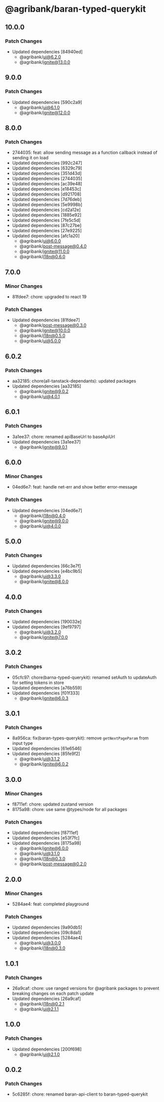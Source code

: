 # @agribank/baran-typed-querykit

## 10.0.0

### Patch Changes

- Updated dependencies [84940ed]
  - @agribank/ui@6.2.0
  - @agribank/ignite@13.0.0

## 9.0.0

### Patch Changes

- Updated dependencies [590c2a9]
  - @agribank/ui@6.1.0
  - @agribank/ignite@12.0.0

## 8.0.0

### Patch Changes

- 2744035: feat: allow sending message as a function callback instead of sending it on load
- Updated dependencies [992c247]
- Updated dependencies [6329c79]
- Updated dependencies [351d43d]
- Updated dependencies [2744035]
- Updated dependencies [ac39e48]
- Updated dependencies [e18453c]
- Updated dependencies [d921708]
- Updated dependencies [7d76deb]
- Updated dependencies [5e9998b]
- Updated dependencies [cd2a12e]
- Updated dependencies [1885e92]
- Updated dependencies [7fe5c5d]
- Updated dependencies [87c27be]
- Updated dependencies [27e9225]
- Updated dependencies [afc1a20]
  - @agribank/ui@6.0.0
  - @agribank/post-message@0.4.0
  - @agribank/ignite@11.0.0
  - @agribank/i18n@0.6.0

## 7.0.0

### Minor Changes

- 81fdee7: chore: upgraded to react 19

### Patch Changes

- Updated dependencies [81fdee7]
  - @agribank/post-message@0.3.0
  - @agribank/ignite@10.0.0
  - @agribank/i18n@0.5.0
  - @agribank/ui@5.0.0

## 6.0.2

### Patch Changes

- aa32185: chore(all-tanstack-dependants): updated packages
- Updated dependencies [aa32185]
  - @agribank/ignite@9.0.2
  - @agribank/ui@4.0.1

## 6.0.1

### Patch Changes

- 3a1ee37: chore: renamed apiBaseUrl to baseApiUrl
- Updated dependencies [3a1ee37]
  - @agribank/ignite@9.0.1

## 6.0.0

### Minor Changes

- 04ed6e7: feat: handle net-err and show better error-message

### Patch Changes

- Updated dependencies [04ed6e7]
  - @agribank/i18n@0.4.0
  - @agribank/ignite@9.0.0
  - @agribank/ui@4.0.0

## 5.0.0

### Patch Changes

- Updated dependencies [66c3e7f]
- Updated dependencies [e4bc9b5]
  - @agribank/ui@3.3.0
  - @agribank/ignite@8.0.0

## 4.0.0

### Patch Changes

- Updated dependencies [190032e]
- Updated dependencies [9ef9797]
  - @agribank/ui@3.2.0
  - @agribank/ignite@7.0.0

## 3.0.2

### Patch Changes

- 05cfc97: chore(barna-typed-querykit): renamed setAuth to updateAuth for setting tokens in store
- Updated dependencies [a76b559]
- Updated dependencies [f01f333]
  - @agribank/ignite@6.0.3

## 3.0.1

### Patch Changes

- 8a956ca: fix(baran-types-querykit): remove `getNextPageParam` from input type
- Updated dependencies [61e6546]
- Updated dependencies [85fe9f2]
  - @agribank/ui@3.1.2
  - @agribank/ignite@6.0.2

## 3.0.0

### Minor Changes

- f8711ef: chore: updated zustand version
- 8175a98: chore: use same @types/node for all packages

### Patch Changes

- Updated dependencies [f8711ef]
- Updated dependencies [e53f7fc]
- Updated dependencies [8175a98]
  - @agribank/ignite@6.0.0
  - @agribank/ui@3.1.0
  - @agribank/i18n@0.3.0
  - @agribank/post-message@0.2.0

## 2.0.0

### Minor Changes

- 5284ae4: feat: completed playground

### Patch Changes

- Updated dependencies [9a90db5]
- Updated dependencies [09c8da1]
- Updated dependencies [5284ae4]
  - @agribank/ui@3.0.0
  - @agribank/i18n@0.3.0

## 1.0.1

### Patch Changes

- 26a9caf: chore: use ranged versions for @agribank packages to prevent breaking changes on each patch update
- Updated dependencies [26a9caf]
  - @agribank/i18n@0.2.1
  - @agribank/ui@2.1.1

## 1.0.0

### Patch Changes

- Updated dependencies [200f698]
  - @agribank/ui@2.1.0

## 0.0.2

### Patch Changes

- 5c6285f: chore: renamed baran-api-client to baran-typed-querykit
